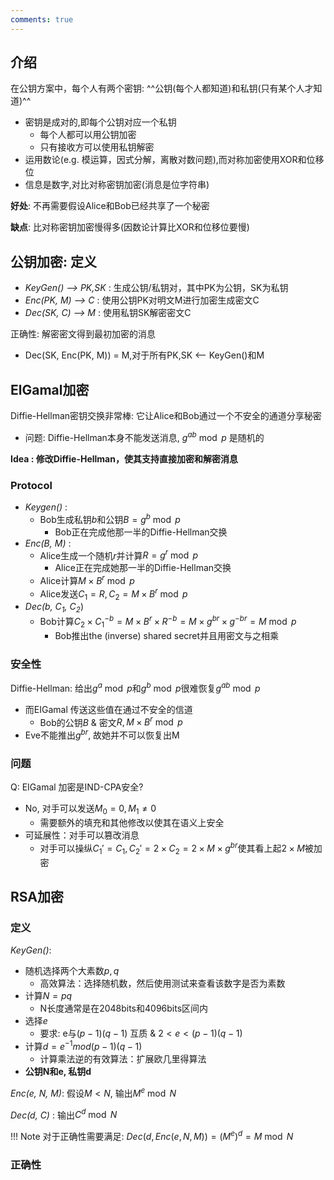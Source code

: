 ```yaml
---
comments: true
---
```


## 介绍

在公钥方案中，每个人有两个密钥: ^^公钥(每个人都知道)和私钥(只有某个人才知道)^^

- 密钥是成对的,即每个公钥对应一个私钥
    - 每个人都可以用公钥加密
    - 只有接收方可以使用私钥解密
- 运用数论(e.g. 模运算，因式分解，离散对数问题),而对称加密使用XOR和位移位
- 信息是数字,对比对称密钥加密(消息是位字符串)

**好处**: 不再需要假设Alice和Bob已经共享了一个秘密
  
**缺点**: 比对称密钥加密慢得多(因数论计算比XOR和位移位要慢)

## 公钥加密: 定义

- *KeyGen() --> PK,SK* : 生成公钥/私钥对，其中PK为公钥，SK为私钥
- *Enc(PK, M) --> C* : 使用公钥PK对明文M进行加密生成密文C
- *Dec(SK, C) --> M* : 使用私钥SK解密密文C

正确性: 解密密文得到最初加密的消息

- Dec(SK, Enc(PK, M)) = M,对于所有PK,SK <-- KeyGen()和M

## ElGamal加密

Diffie-Hellman密钥交换非常棒: 它让Alice和Bob通过一个不安全的通道分享秘密

- 问题: Diffie-Hellman本身不能发送消息, $g^{ab} \bmod p$ 是随机的

**Idea : 修改Diffie-Hellman，使其支持直接加密和解密消息**

### Protocol 

- *Keygen()* : 
    - Bob生成私钥$b$和公钥$B = g^b \bmod p$
        - Bob正在完成他那一半的Diffie-Hellman交换
- *Enc(B, M)* : 
    - Alice生成一个随机$r$并计算$R = g^r \bmod p$
        - Alice正在完成她那一半的Diffie-Hellman交换
    - Alice计算$M × B^r \bmod p$
    - Alice发送$C_1 = R, C_2 = M × B^r \bmod p$
- *Dec(b, $C_1$, $C_2$*)
    - Bob计算$C_2 × C_1^{-b} = M × B^r × R^{-b} = M × g^{br} × g^{-br} = M \bmod p$
      - Bob推出the (inverse) shared secret并且用密文与之相乘

### 安全性

Diffie-Hellman: 给出$g^a \bmod p$和$g^b \bmod p$很难恢复$g^{ab} \bmod p$

- 而EIGamal 传送这些值在通过不安全的信道
    - Bob的公钥$B$ & 密文$R, M \times B^r \bmod p$
- Eve不能推出$g^{br}$, 故她并不可以恢复出M

### 问题

Q: EIGamal 加密是IND-CPA安全?

- No, 对手可以发送$M_0 = 0, M_1 \neq 0$
    - 需要额外的填充和其他修改以使其在语义上安全    
- 可延展性：对手可以篡改消息
    - 对手可以操纵$C_1' = C_1, C_2' = 2 \times C_2 = 2 \times M \times g^{br}$使其看上起$2 \times M$被加密

## RSA加密

### 定义

*KeyGen()*: 

- 随机选择两个大素数$p,q$
    - 高效算法：选择随机数，然后使用测试来查看该数字是否为素数
- 计算$N = pq$
    - N长度通常是在2048bits和4096bits区间内
- 选择$e$
    - 要求: e与$(p-1)(q-1)$ 互质 & $2 < e < (p-1)(q-1)$
- 计算$d = e^{-1} mod (p-1)(q-1)$
    - 计算乘法逆的有效算法：扩展欧几里得算法
- **公钥N和e, 私钥d**

*Enc(e, N, M)*: 假设$M < N$, 输出$M^e \bmod N$

*Dec(d, C)* : 输出$C^d \bmod N$

!!! Note
    对于正确性需要满足: $Dec(d, Enc(e, N, M)) = (M^e)^d = M \bmod N$

### 正确性